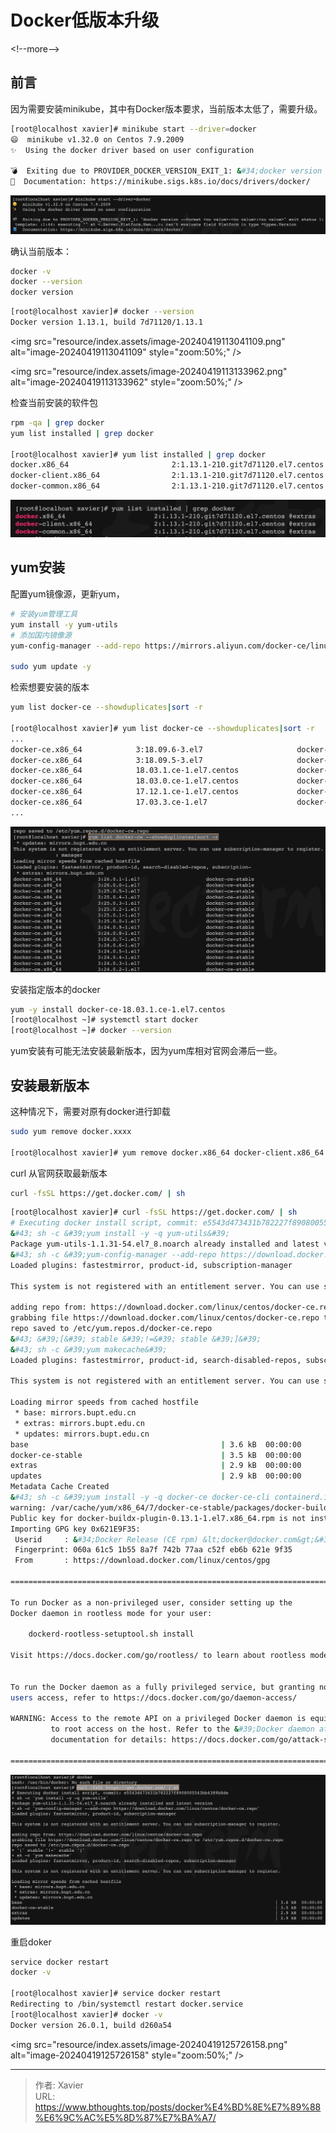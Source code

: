 # Docker低版本升级



&lt;!--more--&gt;

## 前言

因为需要安装minikube，其中有Docker版本要求，当前版本太低了，需要升级。

```sh
[root@localhost xavier]# minikube start --driver=docker
😄  minikube v1.32.0 on Centos 7.9.2009
✨  Using the docker driver based on user configuration

💣  Exiting due to PROVIDER_DOCKER_VERSION_EXIT_1: &#34;docker version --format &lt;no value&gt;-&lt;no value&gt;:&lt;no value&gt;&#34; exit status 1: template: :1:44: executing &#34;&#34; at &lt;.Server.Platform.Nam...&gt;: can&#39;t evaluate field Platform in type *types.Version
📘  Documentation: https://minikube.sigs.k8s.io/docs/drivers/docker/
```

![image-20240419112920440](resource/index.assets/image-20240419112920440.png)

确认当前版本：

```sh
docker -v 
docker --version
docker version
```

```sh
[root@localhost xavier]# docker --version
Docker version 1.13.1, build 7d71120/1.13.1
```

&lt;img src=&#34;resource/index.assets/image-20240419113041109.png&#34; alt=&#34;image-20240419113041109&#34; style=&#34;zoom:50%;&#34; /&gt;

&lt;img src=&#34;resource/index.assets/image-20240419113133962.png&#34; alt=&#34;image-20240419113133962&#34; style=&#34;zoom:50%;&#34; /&gt;

检查当前安装的软件包

```sh
rpm -qa | grep docker
yum list installed | grep docker

[root@localhost xavier]# yum list installed | grep docker
docker.x86_64                       2:1.13.1-210.git7d71120.el7.centos @extras  
docker-client.x86_64                2:1.13.1-210.git7d71120.el7.centos @extras  
docker-common.x86_64                2:1.13.1-210.git7d71120.el7.centos @extras
```

![image-20240419123932065](resource/index.assets/image-20240419123932065.png)

## yum安装

配置yum镜像源，更新yum，
```sh
# 安装yum管理工具
yum install -y yum-utils
# 添加国内镜像源
yum-config-manager --add-repo https://mirrors.aliyun.com/docker-ce/linux/centos/docker-ce.repo

sudo yum update -y
```



检索想要安装的版本

```sh
yum list docker-ce --showduplicates|sort -r

[root@localhost xavier]# yum list docker-ce --showduplicates|sort -r
...
docker-ce.x86_64            3:18.09.6-3.el7                     docker-ce-stable
docker-ce.x86_64            3:18.09.5-3.el7                     docker-ce-stable
docker-ce.x86_64            18.03.1.ce-1.el7.centos             docker-ce-stable
docker-ce.x86_64            18.03.0.ce-1.el7.centos             docker-ce-stable
docker-ce.x86_64            17.12.1.ce-1.el7.centos             docker-ce-stable
docker-ce.x86_64            17.03.3.ce-1.el7                    docker-ce-stable
...
```

![image-20240419124106178](resource/index.assets/image-20240419124106178.png)

安装指定版本的docker

```sh
yum -y install docker-ce-18.03.1.ce-1.el7.centos 
[root@localhost ~]# systemctl start docker 
[root@localhost ~]# docker --version
```

yum安装有可能无法安装最新版本，因为yum库相对官网会滞后一些。

## 安装最新版本
这种情况下，需要对原有docker进行卸载
```sh
sudo yum remove docker.xxxx

[root@localhost xavier]# yum remove docker.x86_64 docker-client.x86_64 docker-common.x86_64
```



curl 从官网获取最新版本

```sh
curl -fsSL https://get.docker.com/ | sh
```

```sh
[root@localhost xavier]# curl -fsSL https://get.docker.com/ | sh
# Executing docker install script, commit: e5543d473431b782227f8908005543bb4389b8de
&#43; sh -c &#39;yum install -y -q yum-utils&#39;
Package yum-utils-1.1.31-54.el7_8.noarch already installed and latest version
&#43; sh -c &#39;yum-config-manager --add-repo https://download.docker.com/linux/centos/docker-ce.repo&#39;
Loaded plugins: fastestmirror, product-id, subscription-manager

This system is not registered with an entitlement server. You can use subscription-manager to register.

adding repo from: https://download.docker.com/linux/centos/docker-ce.repo
grabbing file https://download.docker.com/linux/centos/docker-ce.repo to /etc/yum.repos.d/docker-ce.repo
repo saved to /etc/yum.repos.d/docker-ce.repo
&#43; &#39;[&#39; stable &#39;!=&#39; stable &#39;]&#39;
&#43; sh -c &#39;yum makecache&#39;
Loaded plugins: fastestmirror, product-id, search-disabled-repos, subscription-manager

This system is not registered with an entitlement server. You can use subscription-manager to register.

Loading mirror speeds from cached hostfile
 * base: mirrors.bupt.edu.cn
 * extras: mirrors.bupt.edu.cn
 * updates: mirrors.bupt.edu.cn
base                                           | 3.6 kB  00:00:00     
docker-ce-stable                               | 3.5 kB  00:00:00     
extras                                         | 2.9 kB  00:00:00     
updates                                        | 2.9 kB  00:00:00     
Metadata Cache Created
&#43; sh -c &#39;yum install -y -q docker-ce docker-ce-cli containerd.io docker-compose-plugin docker-ce-rootless-extras docker-buildx-plugin&#39;
warning: /var/cache/yum/x86_64/7/docker-ce-stable/packages/docker-buildx-plugin-0.13.1-1.el7.x86_64.rpm: Header V4 RSA/SHA512 Signature, key ID 621e9f35: NOKEY
Public key for docker-buildx-plugin-0.13.1-1.el7.x86_64.rpm is not installed
Importing GPG key 0x621E9F35:
 Userid     : &#34;Docker Release (CE rpm) &lt;docker@docker.com&gt;&#34;
 Fingerprint: 060a 61c5 1b55 8a7f 742b 77aa c52f eb6b 621e 9f35
 From       : https://download.docker.com/linux/centos/gpg

================================================================================

To run Docker as a non-privileged user, consider setting up the
Docker daemon in rootless mode for your user:

    dockerd-rootless-setuptool.sh install

Visit https://docs.docker.com/go/rootless/ to learn about rootless mode.


To run the Docker daemon as a fully privileged service, but granting non-root
users access, refer to https://docs.docker.com/go/daemon-access/

WARNING: Access to the remote API on a privileged Docker daemon is equivalent
         to root access on the host. Refer to the &#39;Docker daemon attack surface&#39;
         documentation for details: https://docs.docker.com/go/attack-surface/

================================================================================

```



![image-20240419125442718](resource/index.assets/image-20240419125442718.png)



重启doker

```sh
service docker restart 
docker -v

[root@localhost xavier]# service docker restart
Redirecting to /bin/systemctl restart docker.service
[root@localhost xavier]# docker -v
Docker version 26.0.1, build d260a54
```

&lt;img src=&#34;resource/index.assets/image-20240419125726158.png&#34; alt=&#34;image-20240419125726158&#34; style=&#34;zoom:50%;&#34; /&gt;





---

> 作者: Xavier  
> URL: https://www.bthoughts.top/posts/docker%E4%BD%8E%E7%89%88%E6%9C%AC%E5%8D%87%E7%BA%A7/  

